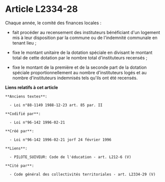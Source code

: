 # Article L2334-28

Chaque année, le comité des finances locales :

- fait procéder au recensement des instituteurs bénéficiant d'un logement mis à leur disposition par la commune ou de
l'indemnité communale en tenant lieu ;

- fixe le montant unitaire de la dotation spéciale en divisant le montant total de cette dotation par le nombre total
d'instituteurs recensés ;

- fixe le montant de la première et de la seconde part de la dotation spéciale proportionnellement au nombre d'instituteurs
logés et au nombre d'instituteurs indemnisés tels qu'ils ont été recensés.

**Liens relatifs à cet article**

	**Anciens textes**:

	  - Loi n°88-1149 1988-12-23 art. 85 par. II

	**Codifié par**:

	  - Loi n°96-142 1996-02-21

	**Créé par**:

	  - Loi n°96-142 1996-02-21 jorf 24 février 1996

	**Liens**:

	  - PILOTE_SUIVEUR: Code de l'éducation - art. L212-6 (V)

	**Cité par**:

	  - Code général des collectivités territoriales - art. L2334-29 (V)
